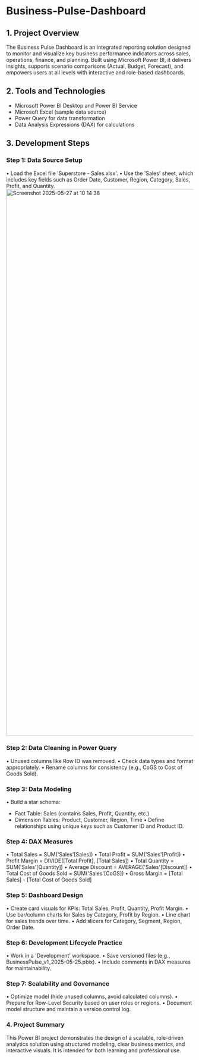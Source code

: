 # Business-Pulse-Dashboard


## 1. Project Overview
The Business Pulse Dashboard is an integrated reporting solution designed to monitor and visualize key business performance indicators across sales, operations, finance, and planning. 
Built using Microsoft Power BI, it delivers insights, supports scenario comparisons (Actual, Budget, Forecast), and empowers users at all levels with interactive and role-based dashboards.

## 2. Tools and Technologies
- Microsoft Power BI Desktop and Power BI Service
- Microsoft Excel (sample data source)
- Power Query for data transformation
- Data Analysis Expressions (DAX) for calculations


## 3. Development Steps
### Step 1: Data Source Setup
• Load the Excel file 'Superstore - Sales.xlsx'.
• Use the 'Sales' sheet, which includes key fields such as Order Date, Customer, Region, Category, Sales, Profit, and Quantity.
<img width="1470" alt="Screenshot 2025-05-27 at 10 14 38" src="https://github.com/user-attachments/assets/7e7c2154-6e69-4688-b695-bab4f76c18fe" />

### Step 2: Data Cleaning in Power Query
• Unused columns like Row ID was removed.
• Check data types and format appropriately.
• Rename columns for consistency (e.g., CoGS to Cost of Goods Sold).

### Step 3: Data Modeling
• Build a star schema:
   - Fact Table: Sales (contains Sales, Profit, Quantity, etc.)
   - Dimension Tables: Product, Customer, Region, Time
• Define relationships using unique keys such as Customer ID and Product ID.

### Step 4: DAX Measures
• Total Sales = SUM('Sales'[Sales])
• Total Profit = SUM('Sales'[Profit])
• Profit Margin = DIVIDE([Total Profit], [Total Sales])
• Total Quantity = SUM('Sales'[Quantity])
• Average Discount = AVERAGE('Sales'[Discount])
• Total Cost of Goods Sold = SUM('Sales'[CoGS])
• Gross Margin = [Total Sales] - [Total Cost of Goods Sold]

### Step 5: Dashboard Design
• Create card visuals for KPIs: Total Sales, Profit, Quantity, Profit Margin.
• Use bar/column charts for Sales by Category, Profit by Region.
• Line chart for sales trends over time.
• Add slicers for Category, Segment, Region, Order Date.

### Step 6: Development Lifecycle Practice
• Work in a 'Development' workspace.
• Save versioned files (e.g., BusinessPulse_v1_2025-05-25.pbix).
• Include comments in DAX measures for maintainability.

### Step 7: Scalability and Governance
• Optimize model (hide unused columns, avoid calculated columns).
• Prepare for Row-Level Security based on user roles or regions.
• Document model structure and maintain a version control log.

### 4. Project Summary
This Power BI project demonstrates the design of a scalable, role-driven analytics solution using structured modeling, clear business metrics, and interactive visuals. It is intended for both learning and professional use.
